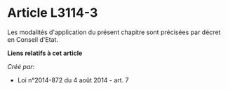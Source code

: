 # Article L3114-3

Les modalités d'application du présent chapitre sont précisées par décret en Conseil d'Etat.

**Liens relatifs à cet article**

_Créé par_:

  - Loi n°2014-872 du 4 août 2014 - art. 7
